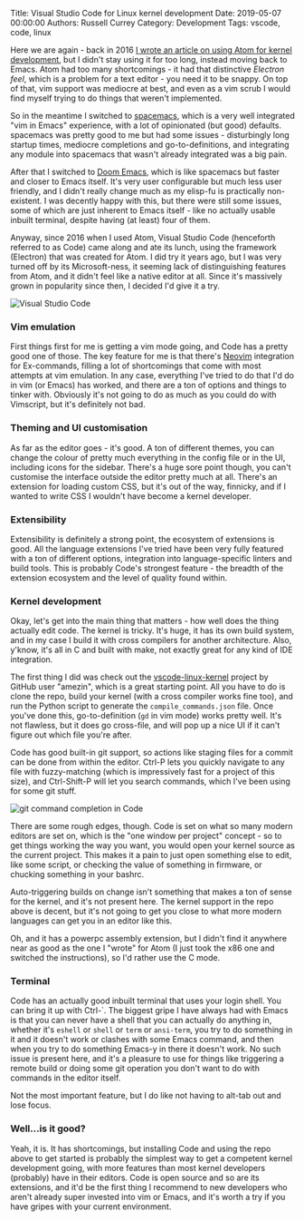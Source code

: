 Title: Visual Studio Code for Linux kernel development
Date: 2019-05-07 00:00:00
Authors: Russell Currey 
Category: Development
Tags: vscode, code, linux

Here we are again - back in 2016 [I wrote an article on using Atom for kernel development](https://sthbrx.github.io/blog/2016/06/07/using-the-atom-editor-for-linux-kernel-development/), but I didn't stay using it for too long, instead moving back to Emacs.  Atom had too many shortcomings - it had that distinctive *Electron feel*, which is a problem for a text editor - you need it to be snappy.  On top of that, vim support was mediocre at best, and even as a vim scrub I would find myself trying to do things that weren't implemented.

So in the meantime I switched to [spacemacs](http://spacemacs.org/), which is a very well integrated "vim in Emacs" experience, with a lot of opinionated (but good) defaults.  spacemacs was pretty good to me but had some issues - disturbingly long startup times, mediocre completions and go-to-definitions, and integrating any module into spacemacs that wasn't already integrated was a big pain.

After that I switched to [Doom Emacs](https://github.com/hlissner/doom-emacs), which is like spacemacs but faster and closer to Emacs itself.  It's very user configurable but much less user friendly, and I didn't really change much as my elisp-fu is practically non-existent.  I was decently happy with this, but there were still some issues, some of which are just inherent to Emacs itself - like no actually usable inbuilt terminal, despite having (at least) four of them.

Anyway, since 2016 when I used Atom, Visual Studio Code (henceforth referred to as Code) came along and ate its lunch, using the framework (Electron) that was created for Atom.  I did try it years ago, but I was very turned off by its Microsoft-ness, it seeming lack of distinguishing features from Atom, and it didn't feel like a native editor at all.  Since it's massively grown in popularity since then, I decided I'd give it a try.

![Visual Studio Code](images/ruscur/vscode.png)

### Vim emulation

First things first for me is getting a vim mode going, and Code has a pretty good one of those.  The key feature for me is that there's [Neovim](https://neovim.io) integration for Ex-commands, filling a lot of shortcomings that come with most attempts at vim emulation.  In any case, everything I've tried to do that I'd do in vim (or Emacs) has worked, and there are a ton of options and things to tinker with.  Obviously it's not going to do as much as you could do with Vimscript, but it's definitely not bad.

### Theming and UI customisation

As far as the editor goes - it's good.  A ton of different themes, you can change the colour of pretty much everything in the config file or in the UI, including icons for the sidebar.  There's a huge sore point though, you can't customise the interface outside the editor pretty much at all.  There's an extension for loading custom CSS, but it's out of the way, finnicky, and if I wanted to write CSS I wouldn't have become a kernel developer.

### Extensibility

Extensibility is definitely a strong point, the ecosystem of extensions is good.  All the language extensions I've tried have been very fully featured with a ton of different options, integration into language-specific linters and build tools.  This is probably Code's strongest feature - the breadth of the extension ecosystem and the level of quality found within.

### Kernel development

Okay, let's get into the main thing that matters - how well does the thing actually edit code.  The kernel is tricky.  It's huge, it has its own build system, and in my case I build it with cross compilers for another architecture.  Also, y'know, it's all in C and built with make, not exactly great for any kind of IDE integration.

The first thing I did was check out the [vscode-linux-kernel](https://github.com/amezin/vscode-linux-kernel) project by GitHub user "amezin", which is a great starting point.  All you have to do is clone the repo, build your kernel (with a cross compiler works fine too), and run the Python script to generate the `compile_commands.json` file.  Once you've done this, go-to-definition (`gd` in vim mode) works pretty well.  It's not flawless, but it does go cross-file, and will pop up a nice UI if it can't figure out which file you're after.

Code has good built-in git support, so actions like staging files for a commit can be done from within the editor.  Ctrl-P lets you quickly navigate to any file with fuzzy-matching (which is impressively fast for a project of this size), and Ctrl-Shift-P will let you search commands, which I've been using for some git stuff.

![git command completion in Code](images/ruscur/vscode-git.png)

There are some rough edges, though.  Code is set on what so many modern editors are set on, which is the "one window per project" concept - so to get things working the way you want, you would open your kernel source as the current project.  This makes it a pain to just open something else to edit, like some script, or checking the value of something in firmware, or chucking something in your bashrc.

Auto-triggering builds on change isn't something that makes a ton of sense for the kernel, and it's not present here.  The kernel support in the repo above is decent, but it's not going to get you close to what more modern languages can get you in an editor like this.

Oh, and it has a powerpc assembly extension, but I didn't find it anywhere near as good as the one I "wrote" for Atom (I just took the x86 one and switched the instructions), so I'd rather use the C mode.

### Terminal

Code has an actually good inbuilt terminal that uses your login shell.  You can bring it up with Ctrl-\`.  The biggest gripe I have always had with Emacs is that you can never have a shell that you can actually do anything in, whether it's `eshell` or `shell` or `term` or `ansi-term`, you try to do something in it and it doesn't work or clashes with some Emacs command, and then when you try to do something Emacs-y in there it doesn't work.  No such issue is present here, and it's a pleasure to use for things like triggering a remote build or doing some git operation you don't want to do with commands in the editor itself.

Not the most important feature, but I do like not having to alt-tab out and lose focus.

### Well...is it good?

Yeah, it is.  It has shortcomings, but installing Code and using the repo above to get started is probably the simplest way to get a competent kernel development going, with more features than most kernel developers (probably) have in their editors.  Code is open source and so are its extensions, and it'd be the first thing I recommend to new developers who aren't already super invested into vim or Emacs, and it's worth a try if you have gripes with your current environment.